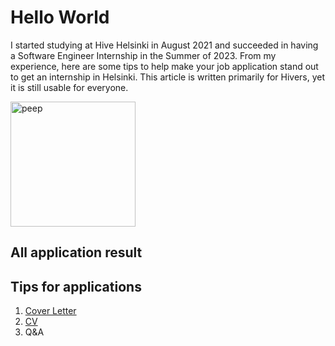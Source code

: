 # Hello World
I started studying at Hive Helsinki in August 2021 and succeeded in having a Software Engineer Internship in the Summer of 2023. From my experience, here are some tips to help make your job application stand out to get an internship in Helsinki. This article is written primarily for Hivers, yet it is still usable for everyone.

<img width="200" alt="peep" src="https://user-images.githubusercontent.com/61685238/226100827-6212bd5f-2f33-4bc2-bc8c-11163b9297c9.svg">

## All application result
## Tips for applications
1. [Cover Letter](https://github.com/itkimura/how-to-make-your-job-application-stand-out/wiki/Cover-Letter) 
2. [CV](https://github.com/itkimura/how-to-make-your-job-application-stand-out/wiki/CV)
3. Q&A


